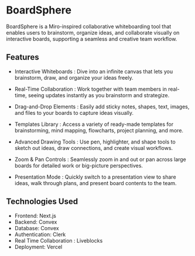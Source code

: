 # BoardSphere

BoardSphere is a Miro-inspired collaborative whiteboarding tool that enables users to brainstorm, organize ideas, and collaborate visually on interactive boards, supporting a seamless and creative team workflow.

## Features

- Interactive Whiteboards :
  Dive into an infinite canvas that lets you brainstorm, draw, and organize your ideas freely.

- Real-Time Collaboration :
  Work together with team members in real-time, seeing updates instantly as you brainstorm and strategize.

- Drag-and-Drop Elements :
  Easily add sticky notes, shapes, text, images, and files to your boards to capture ideas visually.

- Templates Library :
  Access a variety of ready-made templates for brainstorming, mind mapping, flowcharts, project planning, and more.

- Advanced Drawing Tools :
  Use pen, highlighter, and shape tools to sketch out ideas, draw connections, and create visual workflows.

- Zoom & Pan Controls :
  Seamlessly zoom in and out or pan across large boards for detailed work or big-picture perspectives.

- Presentation Mode :
  Quickly switch to a presentation view to share ideas, walk through plans, and present board contents to the team.

## Technologies Used

- Frontend: Next.js
- Backend: Convex
- Database: Convex
- Authentication: Clerk
- Real Time Collaboration : Liveblocks
- Deployment: Vercel
